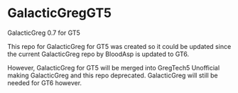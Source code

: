 # GalacticGregGT5
GalacticGreg 0.7 for GT5

This repo for GalacticGreg for GT5 was created so it could be updated since the current GalacticGreg repo by BloodAsp is updated to GT6.

However, GalacticGreg for GT5 will be merged into GregTech5 Unofficial making GalacticGreg and this repo deprecated. GalacticGreg will still be needed for GT6 however.
